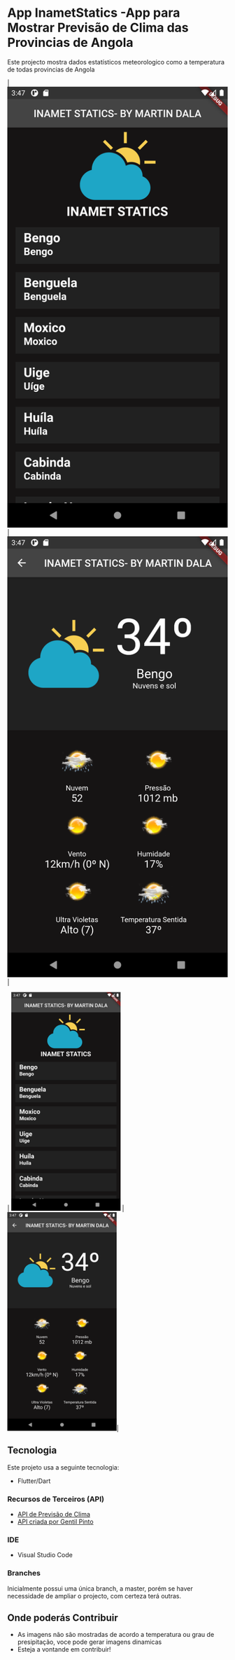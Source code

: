 # App InametStatics -App para Mostrar Previsão de Clima das Provincias de Angola
Este projecto mostra dados estatísticos meteorologico como a temperatura de todas provincias de Angola

|![Imagem 1](https://github.com/MartinDala/InametStatics/blob/main/Screenshot_1602431223.png)|
![Imagem 2](https://github.com/MartinDala/InametStatics/blob/main/Screenshot_1602431265.png)|

| <img src="https://github.com/MartinDala/InametStatics/blob/main/Screenshot_1602431223.png" width="250"> | <img src="https://github.com/MartinDala/InametStatics/blob/main/Screenshot_1602431265.png" width="250">|

## Tecnologia
Este projeto usa a seguinte tecnologia:
* Flutter/Dart


### Recursos de Terceiros (API)

- [API de Previsão de Clima](https://angoprovsapi.herokuapp.com/api/v1/previsao/hu%C3%ADla)
- [API criada por Gentil Pinto](https://github.com/GentilPinto/provincias_de_angola_api)

### IDE
* Visual Studio Code

### Branches
Inicialmente possui uma única branch, a master, porém se haver necessidade de ampliar o projecto, com certeza terá outras. 

## Onde poderás Contribuir
* As imagens não são mostradas de acordo a temperatura ou grau de presipitação, voce pode gerar imagens dinamicas 
* Esteja a vontande em contribuir!
